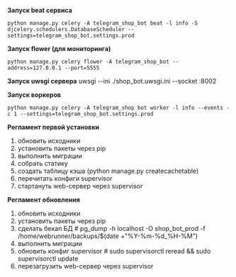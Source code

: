 **Запуск beat сервиса**

	python manage.py celery -A telegram_shop_bot beat -l info -S djcelery.schedulers.DatabaseScheduler --settings=telegram_shop_bot.settings.prod
	
**Запуск flower (для мониторинга)**

	python manage.py celery flower -A telegram_shop_bot --address=127.0.0.1 --port=5555
	
**Запуск uwsgi сервера**
    uwsgi --ini ./shop_bot.uwsgi.ini  --socket :8002
	
	
**Запуск воркеров**

	python manage.py celery -A telegram_shop_bot worker -l info --events -c 1 --settings=telegram_shop_bot.settings.prod
	
	
**Регламент первой установки**
1) обновить исходники
2) установить пакеты через pip
3) выполнить миграции
4) собрать статику
5) создать таблицу кэша (python manage.py createcachetable)
6) перечитать конфиги supervisor
7) стартануть web-сервер через supervisor


**Регламент обновления**
1) обновить исходники
2) установить пакеты через pip
3) сделать бекап БД              # pg_dump -h localhost -O shop_bot_prod -f /home/webrunner/backups/$(date +"%Y-%m-%d_%H-%M")
4) выполнить миграции
5) обновить конфиг supervisor    # sudo supervisorctl reread && sudo supervisorctl update
6) перезагрузить web-сервер через supervisor

